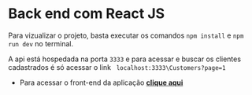 # Back end com React JS

Para vizualizar o projeto, basta executar os comandos ``` npm install ``` e ``` npm run dev ``` no terminal.

A api está hospedada na porta ```3333``` e para acessar e buscar os clientes cadastrados é só acessar o link ``` localhost:3333\Customers?page=1```  

* Para acessar o front-end da aplicação **[clique aqui](https://github.com/gustavolotto29/smarts-challenge-ReactJS-front-end)**
